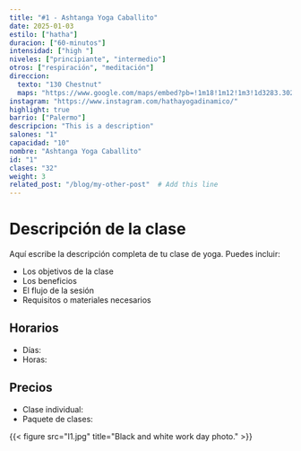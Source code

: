 ```yaml
---
title: "#1 - Ashtanga Yoga Caballito"
date: 2025-01-03
estilo: ["hatha"]
duracion: ["60-minutos"]
intensidad: ["high "]
niveles: ["principiante", "intermedio"]
otros: ["respiración", "meditación"]
direccion: 
  texto: "130 Chestnut"
  maps: "https://www.google.com/maps/embed?pb=!1m18!1m12!1m3!1d3283.3026172261593!2d-58.4454419!3d-34.6217922!2m3!1f0!2f0!3f0!3m2!1i1024!2i768!4f13.1!3m3!1m2!1s0x95bccba80002ddcd%3A0x9c373431e77ffd8d!2sAshtanga%20Yoga%20Caballito!5e0!3m2!1sen!2sar!4v1746202957648!5m2!1sen!2sar"
instagram: "https://www.instagram.com/hathayogadinamico/"
highlight: true
barrio: ["Palermo"]
descripcion: "This is a description"
salones: "1"
capacidad: "10"
nombre: "Ashtanga Yoga Caballito"
id: "1"
clases: "32"
weight: 3
related_post: "/blog/my-other-post"  # Add this line
---
```


# Descripción de la clase

Aquí escribe la descripción completa de tu clase de yoga. Puedes incluir:

- Los objetivos de la clase
- Los beneficios
- El flujo de la sesión
- Requisitos o materiales necesarios

## Horarios

- Días: 
- Horas: 

## Precios

- Clase individual: 
- Paquete de clases: 

{{< figure src="I1.jpg" title="Black and white work day photo." >}}

